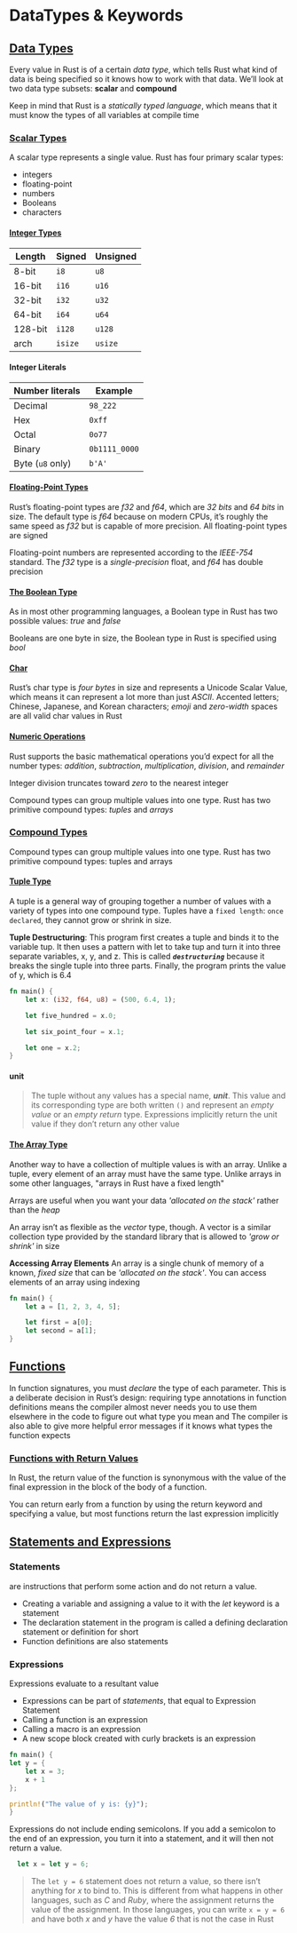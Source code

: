 # DataTypes & Keywords

## [Data Types][DTs]

Every value in Rust is of a certain _data type_, which tells Rust what kind of data is being specified so it knows how to work with that data. We’ll look at two data type subsets: **scalar** and **compound**

Keep in mind that Rust is a _statically typed language_, which means that it must know the types of all variables at compile time

### [Scalar Types][STs]

A scalar type represents a single value. Rust has four primary scalar types:

- integers
- floating-point
- numbers
- Booleans
- characters

#### [Integer Types][Ints]

| Length  | Signed  | Unsigned |
| ------- | ------- | -------- |
| 8-bit   | `i8`    | `u8`     |
| 16-bit  | `i16`   | `u16`    |
| 32-bit  | `i32`   | `u32`    |
| 64-bit  | `i64`   | `u64`    |
| 128-bit | `i128`  | `u128`   |
| arch    | `isize` | `usize`  |

#### Integer Literals

| Number literals  | Example       |
| ---------------- | ------------- |
| Decimal          | `98_222`      |
| Hex              | `0xff`        |
| Octal            | `0o77`        |
| Binary           | `0b1111_0000` |
| Byte (`u8` only) | `b'A'`        |

#### [Floating-Point Types][Floating-Point]

Rust’s floating-point types are _f32_ and _f64_, which are _32 bits_ and _64 bits_ in size. The default type is _f64_ because on modern CPUs, it’s roughly the same speed as _f32_ but is capable of more precision. All floating-point types are signed

Floating-point numbers are represented according to the _IEEE-754_ standard. The _f32_ type is a _single-precision_ float, and _f64_ has double precision

#### [The Boolean Type][BooleanType]

As in most other programming languages, a Boolean type in Rust has two possible values: _true_ and _false_

Booleans are one byte in size, the Boolean type in Rust is specified using _bool_

#### [Char]

Rust’s char type is _four bytes_ in size and represents a Unicode Scalar Value, which means it can represent a lot more than just _ASCII_. Accented letters; Chinese, Japanese, and Korean characters; _emoji_ and _zero-width_ spaces are all valid char values in Rust

#### [Numeric Operations][NumericOperations]

Rust supports the basic mathematical operations you’d expect for all the number types: _addition_, _subtraction_, _multiplication_, _division_, and _remainder_

Integer division truncates toward _zero_ to the nearest integer

Compound types can group multiple values into one type. Rust has two primitive compound types: _tuples_ and _arrays_

### [Compound Types][CompoundTypes]

Compound types can group multiple values into one type. Rust has two primitive compound types: tuples and arrays

#### [Tuple Type][TupleType]

A tuple is a general way of grouping together a number of values with a variety of types into one compound type. Tuples have a `fixed length`: `once declared`, they cannot grow or shrink in size.

**Tuple Destructuring**: This program first creates a tuple and binds it to the variable tup. It then uses a pattern with let to take tup and turn it into three separate variables, x, y, and z. This is called **_`destructuring`_** because it breaks the single tuple into three parts. Finally, the program prints the value of y, which is 6.4

```rust
fn main() {
    let x: (i32, f64, u8) = (500, 6.4, 1);

    let five_hundred = x.0;

    let six_point_four = x.1;

    let one = x.2;
}
```

#### unit

> The tuple without any values has a special name, **_unit_**. This value and its corresponding type are both written `()` and represent an _empty value_ or an _empty return_ type. Expressions implicitly return the unit value if they don’t return any other value

#### [The Array Type][ArrayType]

Another way to have a collection of multiple values is with an array. Unlike a tuple, every element of an array must have the same type. Unlike arrays in some other languages, "arrays in Rust have a fixed length"

Arrays are useful when you want your data _'allocated on the stack'_ rather than the _heap_

An array isn’t as flexible as the _vector_ type, though. A vector is a similar collection type provided by the standard library that is allowed to _'grow or shrink'_ in size

**Accessing Array Elements** An array is a single chunk of memory of a known, _fixed size_ that can be _'allocated on the stack'_. You can access elements of an array using indexing

```rust
fn main() {
    let a = [1, 2, 3, 4, 5];

    let first = a[0];
    let second = a[1];
}
```

## [Functions]

In function signatures, you must _declare_ the type of each parameter. This is a deliberate decision in Rust’s design: requiring type annotations in function definitions means the compiler almost never needs you to use them elsewhere in the code to figure out what type you mean and The compiler is also able to give more helpful error messages if it knows what types the function expects

### [Functions with Return Values][FunctionsReturnValues]

In Rust, the return value of the function is synonymous with the value of the final expression in the block of the body of a function.

You can return early from a function by using the return keyword and specifying a value, but most functions return the last expression implicitly

## [Statements and Expressions][SE]

### Statements

 are instructions that perform some action and do not return a value.

- Creating a variable and assigning a value to it with the _let_ keyword is a statement
- The declaration statement in the program is called a defining declaration statement or definition for short
- Function definitions are also statements

### Expressions

  Expressions evaluate to a resultant value

- Expressions can be part of _statements_, that equal to Expression Statement
- Calling a function is an expression
- Calling a macro is an expression
- A new scope block created with curly brackets is an expression

```rust
fn main() {
let y = {
    let x = 3;
    x + 1
};

println!("The value of y is: {y}");
}
```

Expressions do not include ending semicolons. If you add a semicolon to the end of an expression, you turn it into a statement, and it will then not return a value.

```rust
  let x = let y = 6;
```

> The `let y = 6` statement does not return a value, so there isn’t anything for _x_ to bind to. This is different from what happens in other languages, such as _C_ and _Ruby_, where the assignment returns the value of the assignment. In those languages, you can write `x = y = 6` and have both _x_ and _y_ have the value _6_ that is not the case in Rust

<!-- links -->
[DTs]: https://doc.rust-lang.org/book/ch03-02-data-types.html#data-types
[STs]: https://doc.rust-lang.org/book/ch03-02-data-types.html#scalar-types
[Ints]: https://doc.rust-lang.org/book/ch03-02-data-types.html#integer-types
[Floating-Point]: https://doc.rust-lang.org/book/ch03-02-data-types.html#floating-point-types
[NumericOperations]: https://doc.rust-lang.org/book/ch03-02-data-types.html#numeric-operations
[BooleanType]: https://doc.rust-lang.org/book/ch03-02-data-types.html#the-boolean-type
[Char]: https://doc.rust-lang.org/book/ch03-02-data-types.html#the-character-type
[CompoundTypes]: https://doc.rust-lang.org/book/ch03-02-data-types.html#compound-types
[TupleType]: https://doc.rust-lang.org/book/ch03-02-data-types.html#the-tuple-type
[ArrayType]: https://doc.rust-lang.org/book/ch03-02-data-types.html#the-array-type
[Functions]: https://doc.rust-lang.org/book/ch03-03-how-functions-work.html#functions
[SE]: https://doc.rust-lang.org/book/ch03-03-how-functions-work.html#statements-and-expressions
[FunctionsReturnValues]: https://doc.rust-lang.org/book/ch03-03-how-functions-work.html#functions-with-return-values
